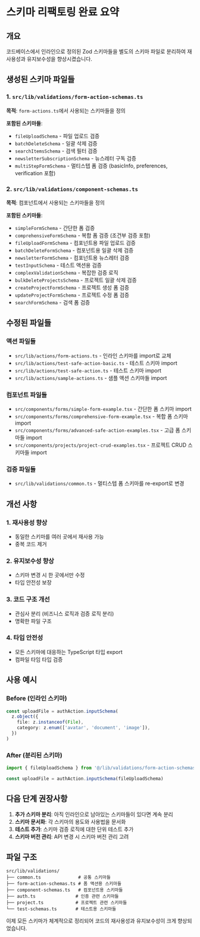 # 스키마 리팩토링 완료 요약

## 개요

코드베이스에서 인라인으로 정의된 Zod 스키마들을 별도의 스키마 파일로 분리하여 재사용성과
유지보수성을 향상시켰습니다.

## 생성된 스키마 파일들

### 1. `src/lib/validations/form-action-schemas.ts`

**목적**: `form-actions.ts`에서 사용되는 스키마들을 정의

**포함된 스키마들**:

- `fileUploadSchema` - 파일 업로드 검증
- `batchDeleteSchema` - 일괄 삭제 검증
- `searchItemsSchema` - 검색 필터 검증
- `newsletterSubscriptionSchema` - 뉴스레터 구독 검증
- `multiStepFormSchema` - 멀티스텝 폼 검증 (basicInfo, preferences, verification 포함)

### 2. `src/lib/validations/component-schemas.ts`

**목적**: 컴포넌트에서 사용되는 스키마들을 정의

**포함된 스키마들**:

- `simpleFormSchema` - 간단한 폼 검증
- `comprehensiveFormSchema` - 복합 폼 검증 (조건부 검증 포함)
- `fileUploadFormSchema` - 컴포넌트용 파일 업로드 검증
- `batchDeleteFormSchema` - 컴포넌트용 일괄 삭제 검증
- `newsletterFormSchema` - 컴포넌트용 뉴스레터 검증
- `testInputSchema` - 테스트 액션용 검증
- `complexValidationSchema` - 복잡한 검증 로직
- `bulkDeleteProjectsSchema` - 프로젝트 일괄 삭제 검증
- `createProjectFormSchema` - 프로젝트 생성 폼 검증
- `updateProjectFormSchema` - 프로젝트 수정 폼 검증
- `searchFormSchema` - 검색 폼 검증

## 수정된 파일들

### 액션 파일들

- `src/lib/actions/form-actions.ts` - 인라인 스키마를 import로 교체
- `src/lib/actions/test-safe-action-basic.ts` - 테스트 스키마 import
- `src/lib/actions/test-safe-action.ts` - 테스트 스키마 import
- `src/lib/actions/sample-actions.ts` - 샘플 액션 스키마들 import

### 컴포넌트 파일들

- `src/components/forms/simple-form-example.tsx` - 간단한 폼 스키마 import
- `src/components/forms/comprehensive-form-example.tsx` - 복합 폼 스키마 import
- `src/components/forms/advanced-safe-action-examples.tsx` - 고급 폼 스키마들 import
- `src/components/projects/project-crud-examples.tsx` - 프로젝트 CRUD 스키마들 import

### 검증 파일들

- `src/lib/validations/common.ts` - 멀티스텝 폼 스키마를 re-export로 변경

## 개선 사항

### 1. 재사용성 향상

- 동일한 스키마를 여러 곳에서 재사용 가능
- 중복 코드 제거

### 2. 유지보수성 향상

- 스키마 변경 시 한 곳에서만 수정
- 타입 안전성 보장

### 3. 코드 구조 개선

- 관심사 분리 (비즈니스 로직과 검증 로직 분리)
- 명확한 파일 구조

### 4. 타입 안전성

- 모든 스키마에 대응하는 TypeScript 타입 export
- 컴파일 타임 타입 검증

## 사용 예시

### Before (인라인 스키마)

```typescript
const uploadFile = authAction.inputSchema(
  z.object({
    file: z.instanceof(File),
    category: z.enum(['avatar', 'document', 'image']),
  })
)
```

### After (분리된 스키마)

```typescript
import { fileUploadSchema } from '@/lib/validations/form-action-schemas'

const uploadFile = authAction.inputSchema(fileUploadSchema)
```

## 다음 단계 권장사항

1. **추가 스키마 분리**: 아직 인라인으로 남아있는 스키마들이 있다면 계속 분리
2. **스키마 문서화**: 각 스키마의 용도와 사용법을 문서화
3. **테스트 추가**: 스키마 검증 로직에 대한 단위 테스트 추가
4. **스키마 버전 관리**: API 변경 시 스키마 버전 관리 고려

## 파일 구조

```
src/lib/validations/
├── common.ts              # 공통 스키마들
├── form-action-schemas.ts # 폼 액션용 스키마들
├── component-schemas.ts   # 컴포넌트용 스키마들
├── auth.ts               # 인증 관련 스키마들
├── project.ts            # 프로젝트 관련 스키마들
└── test-schemas.ts       # 테스트용 스키마들
```

이제 모든 스키마가 체계적으로 정리되어 코드의 재사용성과 유지보수성이 크게 향상되었습니다.
